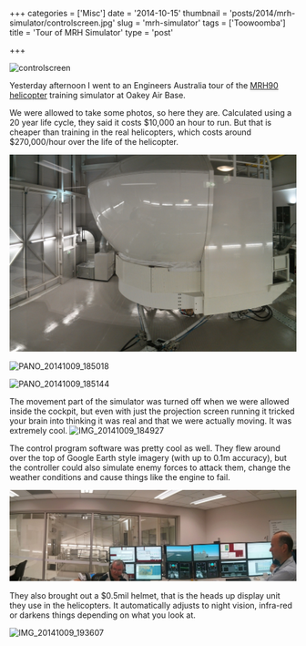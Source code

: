 +++
categories = ['Misc']
date = '2014-10-15'
thumbnail = 'posts/2014/mrh-simulator/controlscreen.jpg'
slug = 'mrh-simulator'
tags = ['Toowoomba']
title = 'Tour of MRH Simulator'
type = 'post'

+++

![controlscreen](controlscreen.jpg)

Yesterday afternoon I went to an Engineers Australia tour of the [MRH90 helicopter](https://en.wikipedia.org/wiki/NHIndustries_NH90#Australia) training simulator at Oakey Air Base.

We were allowed to take some photos, so here they are. Calculated using a 20 year life cycle, they said it costs $10,000 an hour to run. But that is cheaper than training in the real helicopters, which costs around $270,000/hour over the life of the helicopter.

![PANO_20141009_182737](pano_20141009_182737.jpg)

![PANO_20141009_185018](pano_20141009_185018.jpg)

![PANO_20141009_185144](pano_20141009_185144.jpg)

The movement part of the simulator was turned off when we were allowed inside the cockpit, but even with just the projection screen running it tricked your brain into thinking it was real and that we were actually moving. It was extremely cool.
![IMG_20141009_184927](img_20141009_184927.jpg)

The control program software was pretty cool as well. They flew around over the top of Google Earth style imagery (with up to 0.1m accuracy), but the controller could also simulate enemy forces to attack them, change the weather conditions and cause things like the engine to fail.

![PANO_20141009_191506](pano_20141009_191506.jpg)

They also brought out a $0.5mil helmet, that is the heads up display unit they use in the helicopters. It automatically adjusts to night vision, infra-red or darkens things depending on what you look at.

![IMG_20141009_193607](img_20141009_193607.jpg)
